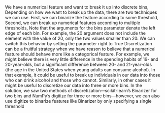 We have a numerical feature and want to break it up into discrete bins, Depending on how we want to break up the data, there are two techniques we can use. First, we can
binarize the feature according to some threshold, Second, we can break up numerical features according to multiple thresholds, Note that the arguments for the bins parameter denote the left edge of each bin. For example, the 20
argument does not include the element with the value of 20, only the two values smaller than 20. We can switch this behavior by setting the parameter right to True Discretization can be a fruitful strategy when we have reason to believe that a numerical feature should
behave more like a categorical feature. For example, we might believe there is very little difference in
the spending habits of 19- and 20-year-olds, but a significant difference between 20- and 21-year-olds
(the age in the United States when young adults can consume alcohol). In that example, it could be
useful to break up individuals in our data into those who can drink alcohol and those who cannot.
Similarly, in other cases it might be useful to discretize our data into three or more bins.
In the solution, we saw two methods of discretization—scikit-learn’s Binarizer for two bins and
NumPy’s digitize for three or more bins—however, we can also use digitize to binarize features
like Binarizer by only specifying a single threshold
